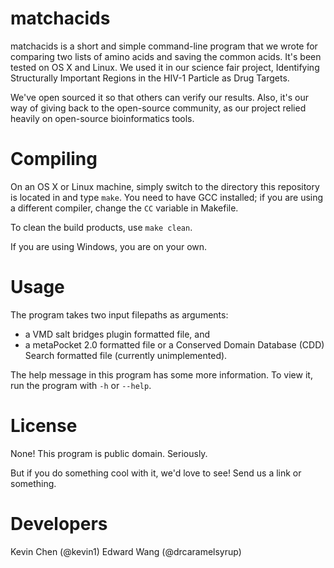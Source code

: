 # matchacids
matchacids is a short and simple command-line program that we wrote for comparing two lists of amino acids and saving the common acids. It's been tested on OS X and Linux. We used it in our science fair project, Identifying Structurally Important Regions in the HIV-1 Particle as Drug Targets.

We've open sourced it so that others can verify our results. Also, it's our way of giving back to the open-source community, as our project relied heavily on open-source bioinformatics tools.

# Compiling
On an OS X or Linux machine, simply switch to the directory this repository is located in and type `make`. You need to have GCC installed; if you are using a different compiler, change the `CC` variable in Makefile.

To clean the build products, use `make clean`.

If you are using Windows, you are on your own.

# Usage
The program takes two input filepaths as arguments:
- a VMD salt bridges plugin formatted file, and
- a metaPocket 2.0 formatted file or a Conserved Domain Database (CDD) Search formatted file (currently unimplemented).

The help message in this program has some more information. To view it, run the program with `-h` or `--help`.

# License
None! This program is public domain. Seriously.

But if you do something cool with it, we'd love to see! Send us a link or something.

# Developers
Kevin Chen (@kevin1)
Edward Wang (@drcaramelsyrup)